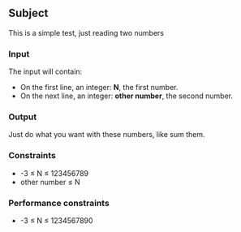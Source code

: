 ## Subject

This is a simple test, just reading two numbers

### Input

The input will contain:

- On the first line, an integer: **N**, the first number.
- On the next line, an integer: **other number**, the second number.

### Output

Just do what you want with these numbers, like sum them.

### Constraints

- -3 ≤ N ≤ 123456789
- other number ≤ N

### Performance constraints

- -3 ≤ N ≤ 1234567890
